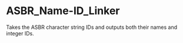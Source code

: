 # ASBR_Name-ID_Linker
Takes the ASBR character string IDs and outputs both their names and integer IDs.
